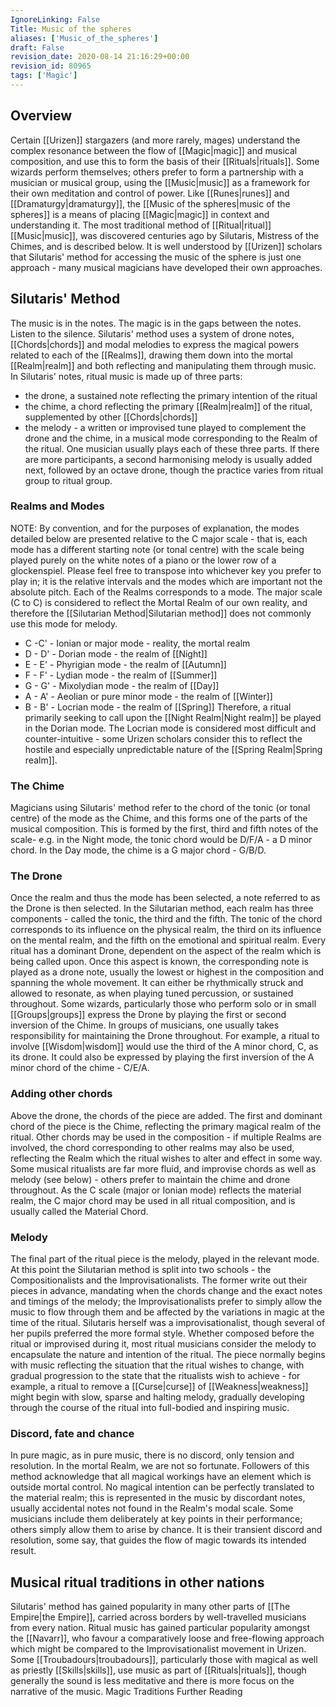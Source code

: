 ```yaml
---
IgnoreLinking: False
Title: Music of the spheres
aliases: ['Music_of_the_spheres']
draft: False
revision_date: 2020-08-14 21:16:29+00:00
revision_id: 80965
tags: ['Magic']
---
```


## Overview
Certain [[Urizen]] stargazers (and more rarely, mages) understand the complex resonance between the flow of [[Magic|magic]] and musical composition, and use this to form the basis of their [[Rituals|rituals]]. Some wizards perform themselves; others prefer to form a partnership with a musician or musical group, using the [[Music|music]] as a framework for their own meditation and control of power.
Like [[Runes|runes]] and [[Dramaturgy|dramaturgy]], the [[Music of the spheres|music of the spheres]] is a means of placing [[Magic|magic]] in context and understanding it. The most traditional method of [[Ritual|ritual]] [[Music|music]], was discovered centuries ago by Silutaris, Mistress of the Chimes, and is described below. It is well understood by [[Urizen]] scholars that Silutaris' method for accessing the music of the sphere is just one approach - many musical magicians have developed their own approaches.
## Silutaris' Method
The music is in the notes. The magic is in the gaps between the notes. Listen to the silence.
Silutaris' method uses a system of drone notes, [[Chords|chords]] and modal melodies to express the magical powers related to each of the [[Realms]], drawing them down into the mortal [[Realm|realm]] and both reflecting and manipulating them through music. In Silutaris' notes, ritual music is made up of three parts: 
* the drone, a sustained note reflecting the primary intention of the ritual
* the chime, a chord reflecting the primary [[Realm|realm]] of the ritual, supplemented by other [[Chords|chords]]
* the melody - a written or improvised tune played to complement the drone and the chime, in a musical mode corresponding to the Realm of the ritual.
One musician usually plays each of these three parts. If there are more participants, a second harmonising melody is usually added next, followed by an octave drone, though the practice varies from ritual group to ritual group. 
### Realms and Modes
NOTE: By convention, and for the purposes of explanation, the modes detailed below are presented relative to the C major scale - that is, each mode has a different starting note (or tonal centre) with the scale being played purely on the white notes of a piano or the lower row of a glockenspiel. Please feel free to transpose into whichever key you prefer to play in; it is the relative intervals and the modes which are important not the absolute pitch.
Each of the Realms corresponds to a mode. The major scale (C to C) is considered to reflect the Mortal Realm of our own reality, and therefore the [[Silutarian Method|Silutarian method]] does not commonly use this mode for melody.
* C -C' - Ionian or major mode - reality, the mortal realm
* D - D' - Dorian mode - the realm of [[Night]]
* E - E' - Phyrigian mode - the realm of [[Autumn]]
* F - F' - Lydian mode - the realm of [[Summer]]
* G - G' - Mixolydian mode - the realm of [[Day]]
* A - A' - Aeolian or pure minor mode - the realm of [[Winter]]
* B - B' - Locrian mode - the realm of [[Spring]]
Therefore, a ritual primarily seeking to call upon the [[Night Realm|Night realm]] be played in the Dorian mode. The Locrian mode is considered most difficult and counter-intuitive - some Urizen scholars consider this to reflect the hostile and especially unpredictable nature of the [[Spring Realm|Spring realm]].
### The Chime
Magicians using Silutaris' method refer to the chord of the tonic (or tonal centre) of the mode as the Chime, and this forms one of the parts of the musical composition. This is formed by the first, third and fifth notes of the scale- e.g. in the Night mode, the tonic chord would be D/F/A - a D minor chord. In the Day mode, the chime is a G major chord - G/B/D.
### The Drone
Once the realm and thus the mode has been selected, a note referred to as the Drone is then selected. In the Silutarian method, each realm has three components - called the tonic, the third and the fifth. The tonic of the chord corresponds to its influence on the physical realm, the third on its influence on the mental realm, and the fifth on the emotional and spiritual realm. Every ritual has a dominant Drone, dependent on the aspect of the realm which is being called upon. Once this aspect is known, the corresponding note is played as a drone note, usually the lowest or highest in the composition and spanning the whole movement. It can either be rhythmically struck and allowed to resonate, as when playing tuned percussion, or sustained throughout. Some wizards, particularly those who perform solo or in small [[Groups|groups]] express the Drone by playing the first or second inversion of the Chime. In groups of musicians, one usually takes responsibility for maintaining the Drone throughout. 
For example, a ritual to involve [[Wisdom|wisdom]] would use the third of the A minor chord, C, as its drone. It could also be expressed by playing the first inversion of the A minor chord of the chime - C/E/A.
### Adding other chords
Above the drone, the chords of the piece are added. The first and dominant chord of the piece is the Chime, reflecting the primary magical realm of the ritual. Other chords may be used in the composition - if multiple Realms are involved, the chord corresponding to other realms may also be used, reflecting the Realm which the ritual wishes to alter and effect in some way. Some musical ritualists are far more fluid, and improvise chords as well as melody (see below) - others prefer to maintain the chime and drone throughout. 
As the C scale (major or Ionian mode) reflects the material realm, the C major chord may be used in all ritual composition, and is usually called the Material Chord.
### Melody
The final part of the ritual piece is the melody, played in the relevant mode. At this point the Silutarian method is split into two schools - the Compositionalists and the Improvisationalists. The former write out their pieces in advance, mandating when the chords change and the exact notes and timings of the melody; the Improvisationalists prefer to simply allow the music to flow through them and be affected by the variations in magic at the time of the ritual. Silutaris herself was a improvisationalist, though several of her pupils preferred the more formal style.
Whether composed before the ritual or improvised during it, most ritual musicians consider the melody to encapsulate the nature and intention of the ritual. The piece normally begins with music reflecting the situation that the ritual wishes to change, with gradual progression to the state that the ritualists wish to achieve - for example, a ritual to remove a [[Curse|curse]] of [[Weakness|weakness]] might begin with slow, sparse and halting melody, gradually developing through the course of the ritual into full-bodied and inspiring music.
### Discord, fate and chance
In pure magic, as in pure music, there is no discord, only tension and resolution. In the mortal Realm, we are not so fortunate.
Followers of this method acknowledge that all magical workings have an element which is outside mortal control. No magical intention can be perfectly translated to the material realm; this is represented in the music by discordant notes, usually accidental notes not found in the Realm's modal scale. Some musicians include them deliberately at key points in their performance; others simply allow them to arise by chance. It is their transient discord and resolution, some say, that guides the flow of magic towards its intended result.
## Musical ritual traditions in other nations
Silutaris' method has gained popularity in many other parts of [[The Empire|the Empire]], carried across borders by well-travelled musicians from every nation. Ritual music has gained particular popularity amongst the [[Navarr]], who favour a comparatively loose and free-flowing approach which might be compared to the Improvisationalist movement in Urizen. Some [[Troubadours|troubadours]], particularly those with magical as well as priestly [[Skills|skills]], use music as part of [[Rituals|rituals]], though generally the sound is less meditative and there is more focus on the narrative of the music.
Magic Traditions Further Reading